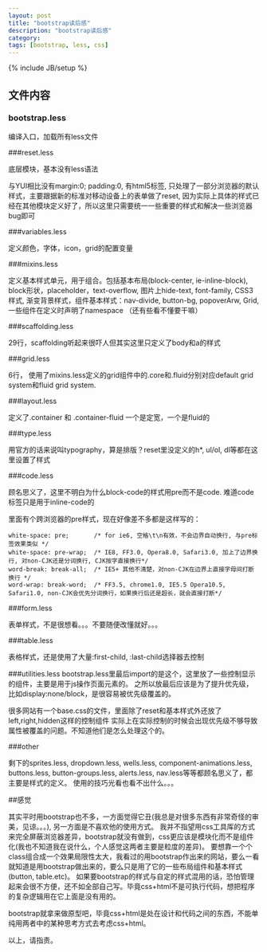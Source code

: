 ```yaml
---
layout: post
title: "bootstrap读后感"
description: "bootstrap读后感"
category: 
tags: [bootstrap, less, css]
---
```

{% include JB/setup %}


## 文件内容

### bootstrap.less 

编译入口，加载所有less文件


###reset.less 

底层模块，基本没有less语法

与YUI相比没有margin:0; padding:0, 有html5标签,
只处理了一部分浏览器的默认样式，主要跟据新的标准对移动设备上的表单做了reset,
因为实际上具体的样式已经在其他模块定义好了，所以这里只需要统一一些重要的样式和解决一些浏览器bug即可


###variables.less

定义颜色，字体，icon，grid的配置变量


###mixins.less

定义基本样式单元，用于组合。包括基本布局(block-center, ie-inline-block), block形状，placeholder，text-overflow, 图片上hide-text,
font-family, CSS3样式, 渐变背景样式，组件基本样式：nav-divide, button-bg, popoverArw, Grid, 一些组件在定义时声明了namespace
（还有些看不懂要干嘛）


###scaffolding.less

29行，scaffolding听起来很吓人但其实这里只定义了body和a的样式


###grid.less

6行， 使用了mixins.less定义的grid组件中的.core和.fluid分别对应default grid system和fluid grid system. 


###layout.less

定义了.container 和 .container-fluid 一个是定宽，一个是fluid的

###type.less

用官方的话来说叫typography，算是排版？reset里没定义的h\*, ul/ol, dl等都在这里设置了样式


###code.less

顾名思义了，这里不明白为什么block-code的样式用pre而不是code. 难道code标签只是用于inline-code的

里面有个跨浏览器的pre样式，现在好像差不多都是这样写的：

    white-space: pre;       /* for ie6, 空格\t\n有效，不会边界自动换行, 与pre标签效果类似 */
    white-space: pre-wrap;  /* IE8, FF3.0, Opera8.0, Safari3.0, 加上了边界换行, 对non-CJK还是分词换行, CJK按字直接换行*/
    word-break: break-all;  /* IE5+ 其他不清楚，对non-CJK在边界上直接字母间打断换行 */
    word-wrap: break-word;  /* FF3.5, chrome1.0, IE5.5 Opera10.5, Safari1.0, non-CJK会优先分词换行，如果换行后还是超长，就会直接打断*/


###form.less

表单样式，不是很想看。。。不要随便改懂就好。。。


###table.less

表格样式，还是使用了大量:first-child, :last-child选择器去控制


###utilities.less
bootstrap.less里最后import的是这个，这里放了一些控制显示的组件，主要是用于js操作页面元素的。
之所以放最后应该是为了提升优先级，比如display:none/block，是很容易被优先级覆盖的。

很多网站有一个base.css的文件，里面除了reset和基本样式外还放了left,right,hidden这样的控制组件
实际上在实际控制的时候会出现优先级不够导致属性被覆盖的问题。不知道他们是怎么处理这个的。


###other

剩下的sprites.less, dropdown.less, wells.less, component-animations.less, 
buttons.less, button-groups.less, alerts.less, nav.less等等都顾名思义了，都主要是样式的定义。
使用的技巧光看也看不出什么。。。


##感觉 

其实平时用bootstrap也不多，一方面觉得它丑(我总是对很多东西有非常奇怪的审美，见谅。。。), 另一方面是不喜欢他的使用方式。
我并不指望用css工具厍的方式来完全屏蔽浏览器差异，bootstrap就没有做到，css更应该是模块化而不是组件化(我也不知道我在说什么，个人感觉这两者主要是粒度的差异)。
要想靠一个个class组合成一个效果局限性太大，我看过的用bootstrap作出来的网站，要么一看就知道是用bootstrap做出来的，要么只是用了它的一些布局组件和基本样式(button, table.etc)。
如果要bootstrap的样式与自定的样式混用的话，恐怕管理起来会很不方便，还不如全部自己写。毕竟css+html不是可执行代码，想把程序的复杂逻辑用在它上面是没有用的。


bootstrap就拿来做原型吧，毕竟css+html是处在设计和代码之间的东西，不能单纯用两者中的某种思考方式去考虑css+html。


以上，请指责。

